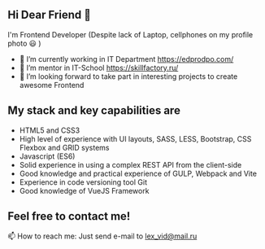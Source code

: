 ## Hi Dear Friend 👋

I'm Frontend Developer (Despite lack of Laptop, cellphones on my profile photo :smiley: ) 
- 🔭 I’m currently working in IT Department https://edprodpo.com/
- 🌱 I’m mentor in IT-School https://skillfactory.ru/
- 👯 I’m looking forward to take part in interesting projects to create awesome Frontend 

## My stack and key capabilities are

- HTML5 and CSS3
- High level of experience with UI layouts, SASS, LESS, Bootstrap, CSS Flexbox and GRID systems
- Javascript (ES6)
- Solid experience in using a complex REST API from the client-side
- Good knowledge and practical experience of GULP, Webpack and Vite
- Experience in code versioning tool Git
- Good knowledge of VueJS Framework

## Feel free to contact me!

📫 How to reach me: Just send e-mail to lex_vid@mail.ru

